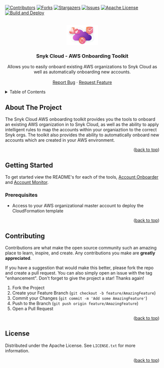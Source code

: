 <!-- Improved compatibility of back to top link: See: https://github.com/othneildrew/Best-README-Template/pull/73 -->
<a name="readme-top"></a>
<!--
*** Thanks for checking out the Best-README-Template. If you have a suggestion
*** that would make this better, please fork the repo and create a pull request
*** or simply open an issue with the tag "enhancement".
*** Don't forget to give the project a star!
*** Thanks again! Now go create something AMAZING! :D
-->



<!-- PROJECT SHIELDS -->
<!--
*** I'm using markdown "reference style" links for readability.
*** Reference links are enclosed in brackets [ ] instead of parentheses ( ).
*** See the bottom of this document for the declaration of the reference variables
*** for contributors-url, forks-url, etc. This is an optional, concise syntax you may use.
*** https://www.markdownguide.org/basic-syntax/#reference-style-links
-->
[![Contributors][contributors-shield]][contributors-url]
[![Forks][forks-shield]][forks-url]
[![Stargazers][stars-shield]][stars-url]
[![Issues][issues-shield]][issues-url]
[![Apache License][license-shield]][license-url]
[![Build and Deploy](https://github.com/snyk-labs/snyk-cloud-aws-importer/actions/workflows/snyk.yml/badge.svg?branch=master)](https://github.com/snyk-labs/snyk-cloud-aws-importer/actions/workflows/snyk.yml)



<!-- PROJECT LOGO -->
<br />
<div align="center">
  <a href="https://github.com/snyk-labs/snyk-cloud-aws-importer">
    <img src="images/snyk_cloud.png" alt="Logo" width="102" height="65">
  </a>

<h3 align="center">Snyk Cloud - AWS Onboarding Toolkit</h3>

  <p align="center">
    Allows you to easily onboard existing AWS organizations to Snyk Cloud as well as automatically onboarding new accounts.
    <br />
    <br />
    <a href="https://github.com/snyk-labs/snyk-cloud-aws-importer/issues">Report Bug</a>
    ·
    <a href="https://github.com/snyk-labs/snyk-cloud-aws-importer/issues">Request Feature</a>
  </p>
</div>



<!-- TABLE OF CONTENTS -->
<details>
  <summary>Table of Contents</summary>
  <ol>
    <li>
      <a href="#about-the-project">About The Project</a>
    </li>
    <li>
      <a href="#getting-started">Getting Started</a>
      <ul>
        <li><a href="#prerequisites">Prerequisites</a></li>
        <li><a href="#installation">Installation</a></li>
      </ul>
    </li>
    <li><a href="#contributing">Contributing</a></li>
    <li><a href="#license">License</a></li>
  </ol>
</details>



<!-- ABOUT THE PROJECT -->
## About The Project

The Snyk Cloud AWS onboarding toolkit provides you the tools to onboard an existing AWS organization in to Snyk Cloud, as well as the ability to apply intelligent rules to map the accounts within your organiaztion to the correct Snyk orgs. The toolkit also provides the ability to automatically onboard new accounts which are created in your AWS environment.  

<p align="right">(<a href="#readme-top">back to top</a>)</p>


<!-- GETTING STARTED -->
## Getting Started

To get started view the README's for each of the tools, [Account Onboarder](account_onboarder/README.md) and [Account Monitor](account_monitor/README.md).

### Prerequisites

* Access to your AWS organizational master account to deploy the CloudFormation template


<p align="right">(<a href="#readme-top">back to top</a>)</p>


<!-- CONTRIBUTING -->
## Contributing

Contributions are what make the open source community such an amazing place to learn, inspire, and create. Any contributions you make are **greatly appreciated**.

If you have a suggestion that would make this better, please fork the repo and create a pull request. You can also simply open an issue with the tag "enhancement".
Don't forget to give the project a star! Thanks again!

1. Fork the Project
2. Create your Feature Branch (`git checkout -b feature/AmazingFeature`)
3. Commit your Changes (`git commit -m 'Add some AmazingFeature'`)
4. Push to the Branch (`git push origin feature/AmazingFeature`)
5. Open a Pull Request

<p align="right">(<a href="#readme-top">back to top</a>)</p>



<!-- LICENSE -->
## License

Distributed under the Apache License. See `LICENSE.txt` for more information.

<p align="right">(<a href="#readme-top">back to top</a>)</p>


<!-- MARKDOWN LINKS & IMAGES -->
<!-- https://www.markdownguide.org/basic-syntax/#reference-style-links -->
[contributors-shield]: https://img.shields.io/github/contributors/snyk-labs/snyk-cloud-aws-importer.svg?style=for-the-badge
[contributors-url]: https://github.com/snyk-labs/snyk-cloud-aws-importer/graphs/contributors
[forks-shield]: https://img.shields.io/github/forks/snyk-labs/snyk-cloud-aws-importer.svg?style=for-the-badge
[forks-url]: https://github.com/snyk-labs/snyk-cloud-aws-importer/network/members
[stars-shield]: https://img.shields.io/github/stars/snyk-labs/snyk-cloud-aws-importer.svg?style=for-the-badge
[stars-url]: https://github.com/snyk-labs/snyk-cloud-aws-importer/stargazers
[issues-shield]: https://img.shields.io/github/issues/snyk-labs/snyk-cloud-aws-importer.svg?style=for-the-badge
[issues-url]: https://github.com/snyk-labs/snyk-cloud-aws-importer/issues
[license-shield]: https://img.shields.io/github/license/snyk-labs/snyk-cloud-aws-importer.svg?style=for-the-badge
[license-url]: https://github.com/snyk-labs/snyk-cloud-aws-importer/blob/master/LICENSE.txt